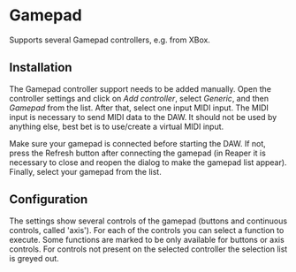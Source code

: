 # Gamepad

Supports several Gamepad controllers, e.g. from XBox.

## Installation

The Gamepad controller support needs to be added manually. Open the controller settings and click on *Add controller*, select *Generic*, and then *Gamepad* from the list. After that, select one input MIDI input. The MIDI input is necessary to send MIDI data to the DAW. It should not be used by anything else, best bet is to use/create a virtual MIDI input.

Make sure your gamepad is connected before starting the DAW. If not, press the Refresh button after connecting the gamepad (in Reaper it is necessary to close and reopen the dialog to make the gamepad list appear). Finally, select your gamepad from the list.

## Configuration

The settings show several controls of the gamepad (buttons and continuous controls, called 'axis'). For each of the controls you can select a function to execute. Some functions are marked to be only available for buttons or axis controls. For controls not present on the selected controller the selection list is greyed out.

<div style="page-break-after: always; visibility: hidden"> 
\pagebreak 
</div>
